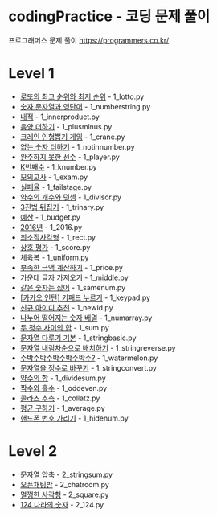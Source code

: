 # codingPractice - 코딩 문제 풀이
프로그래머스 문제 풀이
https://programmers.co.kr/

# Level 1 
* [로또의 최고 순위와 최저 순위](https://programmers.co.kr/learn/courses/30/lessons/77484) - 1_lotto.py
* [숫자 문자열과 영단어](https://programmers.co.kr/learn/courses/30/lessons/81301) - 1_numberstring.py
* [내적](https://programmers.co.kr/learn/courses/30/lessons/70128) - 1_innerproduct.py
* [음양 더하기](https://programmers.co.kr/learn/courses/30/lessons/76501) - 1_plusminus.py
* [크레인 인형뽑기 게임](https://programmers.co.kr/learn/courses/30/lessons/64061) - 1_crane.py
* [없는 숫자 더하기](https://programmers.co.kr/learn/courses/30/lessons/86051) - 1_notinnumber.py
* [완주하지 못한 선수](https://programmers.co.kr/learn/courses/30/lessons/42576) - 1_player.py
* [K번째수](https://programmers.co.kr/learn/courses/30/lessons/42748) - 1_knumber.py
* [모의고사](https://programmers.co.kr/learn/courses/30/lessons/42840) - 1_exam.py
* [실패율](https://programmers.co.kr/learn/courses/30/lessons/42889) - 1_failstage.py
* [약수의 개수와 덧셈](https://programmers.co.kr/learn/courses/30/lessons/77884) - 1_divisor.py
* [3진법 뒤집기](https://programmers.co.kr/learn/courses/30/lessons/68935) - 1_trinary.py
* [예산](https://programmers.co.kr/learn/courses/30/lessons/12982) - 1_budget.py
* [2016년](https://programmers.co.kr/learn/courses/30/lessons/12901) - 1_2016.py
* [최소직사각형](https://programmers.co.kr/learn/courses/30/lessons/86491) - 1_rect.py
* [상호 평가](https://programmers.co.kr/learn/courses/30/lessons/83201) - 1_score.py
* [체육복](https://programmers.co.kr/learn/courses/30/lessons/42862) - 1_uniform.py
* [부족한 금액 계산하기](https://programmers.co.kr/learn/courses/30/lessons/82612) - 1_price.py
* [가운데 글자 가져오기](https://programmers.co.kr/learn/courses/30/lessons/12903?language=python3) - 1_middle.py
* [같은 숫자는 싫어](https://programmers.co.kr/learn/courses/30/lessons/12906) - 1_samenum.py
* [[카카오 인턴] 키패드 누르기](https://programmers.co.kr/learn/courses/30/lessons/67256) - 1_keypad.py
* [신규 아이디 추천](https://programmers.co.kr/learn/courses/30/lessons/72410) - 1_newid.py
* [나누어 떨어지는 숫자 배열](https://programmers.co.kr/learn/courses/30/lessons/12910) - 1_numarray.py
* [두 정수 사이의 합](https://programmers.co.kr/learn/courses/30/lessons/12912) - 1_sum.py
* [문자열 다루기 기본](https://programmers.co.kr/learn/courses/30/lessons/12918) - 1_stringbasic.py
* [문자열 내림차순으로 배치하기](https://programmers.co.kr/learn/courses/30/lessons/12917) - 1_stringreverse.py
* [수박수박수박수박수박수?](https://programmers.co.kr/learn/courses/30/lessons/12922) - 1_watermelon.py
* [문자열을 정수로 바꾸기](https://programmers.co.kr/learn/courses/30/lessons/12925) - 1_stringconvert.py
* [약수의 합](https://programmers.co.kr/learn/courses/30/lessons/12928) - 1_dividesum.py
* [짝수와 홀수](https://programmers.co.kr/learn/courses/30/lessons/12937) - 1_oddeven.py
* [콜라츠 추측](https://programmers.co.kr/learn/courses/30/lessons/12943) - 1_collatz.py
* [평균 구하기](https://programmers.co.kr/learn/courses/30/lessons/12944) - 1_average.py
* [핸드폰 번호 가리기](https://programmers.co.kr/learn/courses/30/lessons/12948) - 1_hidenum.py


# Level 2
* [문자열 압축](https://programmers.co.kr/learn/courses/30/lessons/60057) - 2_stringsum.py
* [오픈채팅방](https://programmers.co.kr/learn/courses/30/lessons/42888) - 2_chatroom.py
* [멀쩡한 사각형](https://programmers.co.kr/learn/courses/30/lessons/62048) - 2_square.py
* [124 나라의 숫자](https://programmers.co.kr/learn/courses/30/lessons/12899) - 2_124.py
